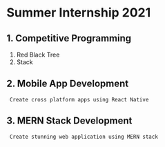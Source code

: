 # Summer Internship 2021
## 1. Competitive Programming
   1. Red Black Tree
   2. Stack
## 2. Mobile App Development
     Create cross platform apps using React Native
## 3. MERN Stack Development
     Create stunning web application using MERN stack
